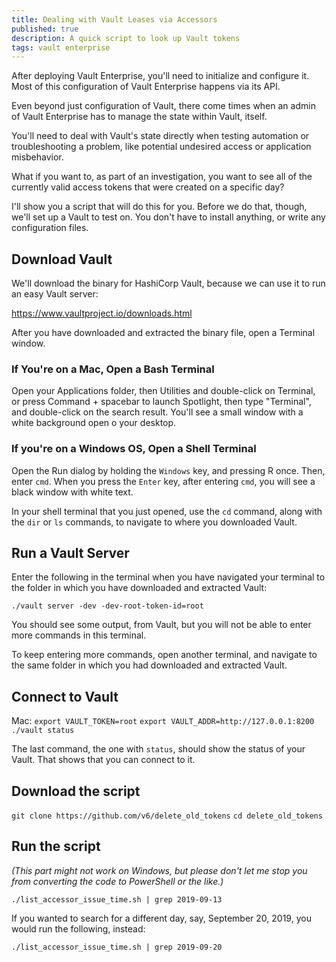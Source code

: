 ```yaml
---
title: Dealing with Vault Leases via Accessors
published: true
description: A quick script to look up Vault tokens
tags: vault enterprise
---
```


After deploying Vault Enterprise, you'll need to initialize and configure it. Most of this configuration of Vault Enterprise happens via its API.

Even beyond just configuration of Vault, there come times when an admin of Vault Enterprise has to manage the state within Vault, itself. 

You'll need to deal with Vault's state directly when testing automation or troubleshooting a problem, like potential undesired access or application misbehavior.

What if you want to, as part of an investigation, you want to see all of the currently valid access tokens that were created on a specific day?

I'll show you a script that will do this for you. Before we do that, though, we'll set up a Vault to test on. You don't have to install anything, or write any configuration files.

## Download Vault

We'll download the binary for HashiCorp Vault, because we can use it to run an easy Vault server:

https://www.vaultproject.io/downloads.html

After you have downloaded and extracted the binary file, open a Terminal window.

### If You're on a Mac, Open a Bash Terminal

Open your Applications folder, then Utilities and double-click on Terminal, or press Command + spacebar to launch Spotlight, then type "Terminal", and double-click on the search result. You'll see a small window with a white background open o your desktop.

### If you're on a Windows OS, Open a Shell Terminal

Open the Run dialog by holding the `Windows` key, and pressing R once. Then, enter `cmd`. When you press the `Enter` key, after entering `cmd`, you will see a black window with white text.

In your shell terminal that you just opened, use the `cd` command, along with the `dir` or `ls` commands, to navigate to where you downloaded Vault.


## Run a Vault Server

Enter the following in the terminal when you have navigated your terminal to the folder in which you have downloaded and extracted Vault:

`./vault server -dev -dev-root-token-id=root`

You should see some output, from Vault, but you will not be able to enter more commands in this terminal. 

To keep entering more commands, open another terminal, and navigate to the same folder in which you had downloaded and extracted Vault.

## Connect to Vault

Mac: `export VAULT_TOKEN=root`
`export VAULT_ADDR=http://127.0.0.1:8200`
`./vault status`

The last command, the one with `status`, should show the status of your Vault. That shows that you can connect to it. 

## Download the script

`git clone https://github.com/v6/delete_old_tokens`
`cd delete_old_tokens`

## Run the script

_(This part might not work on Windows, but please don't let me stop you from converting the code to PowerShell or the like.)_

`./list_accessor_issue_time.sh | grep 2019-09-13`

If you wanted to search for a different day, say, September 20, 2019, you would run the following, instead: 

`./list_accessor_issue_time.sh | grep 2019-09-20`
